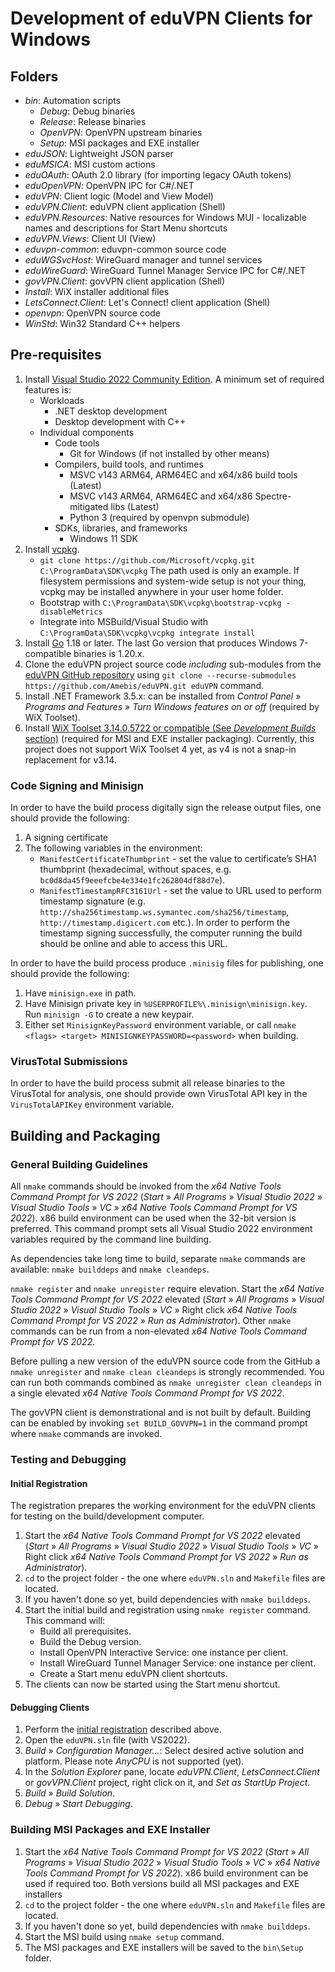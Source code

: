 # Development of eduVPN Clients for Windows


## Folders

- _bin_: Automation scripts
   - _Debug_: Debug binaries
   - _Release_: Release binaries
   - _OpenVPN_: OpenVPN upstream binaries
   - _Setup_: MSI packages and EXE installer
- _eduJSON_: Lightweight JSON parser
- _eduMSICA_: MSI custom actions
- _eduOAuth_: OAuth 2.0 library (for importing legacy OAuth tokens)
- _eduOpenVPN_: OpenVPN IPC for C#/.NET
- _eduVPN_: Client logic (Model and View Model)
- _eduVPN.Client_: eduVPN client application (Shell)
- _eduVPN.Resources_: Native resources for Windows MUI - localizable names and descriptions for Start Menu shortcuts
- _eduVPN.Views_: Client UI (View)
- _eduvpn-common_: eduvpn-common source code
- _eduWGSvcHost_: WireGuard manager and tunnel services
- _eduWireGuard_: WireGuard Tunnel Manager Service IPC for C#/.NET
- _govVPN.Client_: govVPN client application (Shell)
- _Install_: WiX installer additional files
- _LetsConnect.Client_: Let's Connect! client application (Shell)
- _openvpn_: OpenVPN source code
- _WinStd_: Win32 Standard C++ helpers


## Pre-requisites

1. Install [Visual Studio 2022 Community Edition](https://visualstudio.microsoft.com/vs/community/). A minimum set of required features is:
   - Workloads
      - .NET desktop development
      - Desktop development with C++
   - Individual components
      - Code tools
         - Git for Windows (if not installed by other means)
      - Compilers, build tools, and runtimes
         - MSVC v143 ARM64, ARM64EC and x64/x86 build tools (Latest)
         - MSVC v143 ARM64, ARM64EC and x64/x86 Spectre-mitigated libs (Latest)
         - Python 3 (required by openvpn submodule)
      - SDKs, libraries, and frameworks
         - Windows 11 SDK
2. Install [vcpkg](https://vcpkg.io/).
   - `git clone https://github.com/Microsoft/vcpkg.git C:\ProgramData\SDK\vcpkg`
      The path used is only an example. If filesystem permissions and system-wide setup is not your thing, vcpkg may be installed anywhere in your user home folder.
   - Bootstrap with `C:\ProgramData\SDK\vcpkg\bootstrap-vcpkg -disableMetrics`
   - Integrate into MSBuild/Visual Studio with `C:\ProgramData\SDK\vcpkg\vcpkg integrate install`
3. Install [Go](https://go.dev/) 1.18 or later. The last Go version that produces Windows 7-compatible binaries is 1.20.x.
4. Clone the eduVPN project source code _including_ sub-modules from the [eduVPN GitHub repository](https://github.com/Amebis/eduVPN) using `git clone --recurse-submodules https://github.com/Amebis/eduVPN.git eduVPN` command.
5. Install .NET Framework 3.5.x: can be installed from _Control Panel_ » _Programs and Features_ » _Turn Windows features on or off_ (required by WiX Toolset).
6. Install [WiX Toolset 3.14.0.5722 or compatible (See _Development Builds_ section)](https://wixtoolset.org/docs/wix3/#development-builds) (required for MSI and EXE installer packaging). Currently, this project does not support WiX Toolset 4 yet, as v4 is not a snap-in replacement for v3.14.


### Code Signing and Minisign

In order to have the build process digitally sign the release output files, one should provide the following:

1. A signing certificate
2. The following variables in the environment:
   - `ManifestCertificateThumbprint` - set the value to certificate’s SHA1 thumbprint (hexadecimal, without spaces, e.g. `bc0d8da45f9eeefcbe4e334e1fc262804df88d7e`).
   - `ManifestTimestampRFC3161Url` - set the value to URL used to perform timestamp signature (e.g. `http://sha256timestamp.ws.symantec.com/sha256/timestamp`, `http://timestamp.digicert.com` etc.). In order to perform the timestamp signing successfully, the computer running the build should be online and able to access this URL.

In order to have the build process produce `.minisig` files for publishing, one should provide the following:

1. Have `minisign.exe` in path.
2. Have Minisign private key in `%USERPROFILE%\.minisign\minisign.key`. Run `minisign -G` to create a new keypair.
3. Either set `MinisignKeyPassword` environment variable, or call `nmake <flags> <target> MINISIGNKEYPASSWORD=<password>` when building.


### VirusTotal Submissions

In order to have the build process submit all release binaries to the VirusTotal for analysis, one should provide own VirusTotal API key in the `VirusTotalAPIKey` environment variable.


## Building and Packaging


### General Building Guidelines

All `nmake` commands should be invoked from the _x64 Native Tools Command Prompt for VS 2022_ (_Start_ » _All Programs_ » _Visual Studio 2022_ » _Visual Studio Tools_ » _VC_ » _x64 Native Tools Command Prompt for VS 2022_). x86 build environment can be used when the 32-bit version is preferred.
This command prompt sets all Visual Studio 2022 environment variables required by the command line building.

As dependencies take long time to build, separate `nmake` commands are available: `nmake builddeps` and `nmake cleandeps`.

`nmake register` and `nmake unregister` require elevation. Start the _x64 Native Tools Command Prompt for VS 2022_ elevated (_Start_ » _All Programs_ » _Visual Studio 2022_ » _Visual Studio Tools_ » _VC_ » Right click _x64 Native Tools Command Prompt for VS 2022_ » _Run as Administrator_). Other `nmake` commands can be run from a non-elevated _x64 Native Tools Command Prompt for VS 2022_.

Before pulling a new version of the eduVPN source code from the GitHub a `nmake unregister` and `nmake clean cleandeps` is strongly recommended. You can run both commands combined as `nmake unregister clean cleandeps` in a single elevated _x64 Native Tools Command Prompt for VS 2022_.

The govVPN client is demonstrational and is not built by default. Building can be enabled by invoking `set BUILD_GOVVPN=1` in the command prompt where `nmake` commands are invoked.


### Testing and Debugging

#### Initial Registration

The registration prepares the working environment for the eduVPN clients for testing on the build/development computer.

1. Start the _x64 Native Tools Command Prompt for VS 2022_ elevated (_Start_ » _All Programs_ » _Visual Studio 2022_ » _Visual Studio Tools_ » _VC_ » Right click _x64 Native Tools Command Prompt for VS 2022_ » _Run as Administrator_).
2. `cd` to the project folder - the one where `eduVPN.sln` and `Makefile` files are located.
3. If you haven't done so yet, build dependencies with `nmake builddeps`.
4. Start the initial build and registration using `nmake register` command. This command will:
   - Build all prerequisites.
   - Build the Debug version.
   - Install OpenVPN Interactive Service: one instance per client.
   - Install WireGuard Tunnel Manager Service: one instance per client.
   - Create a Start menu eduVPN client shortcuts.
5. The clients can now be started using the Start menu shortcut.


#### Debugging Clients

1. Perform the [initial registration](#initial-registration) described above.
2. Open the `eduVPN.sln` file (with VS2022).
3. _Build_ » _Configuration Manager..._: Select desired active solution and platform. Please note _AnyCPU_ is not supported (yet).
4. In the _Solution Explorer_ pane, locate _eduVPN.Client_, _LetsConnect.Client_ or _govVPN.Client_ project, right click on it, and _Set as StartUp Project_.
5. _Build_ » _Build Solution_.
6. _Debug_ » _Start Debugging_.


### Building MSI Packages and EXE Installer

1. Start the _x64 Native Tools Command Prompt for VS 2022_ (_Start_ » _All Programs_ » _Visual Studio 2022_ » _Visual Studio Tools_ » _VC_ » _x64 Native Tools Command Prompt for VS 2022_). x86 build environment can be used if required too. Both versions build all MSI packages and EXE installers
2. `cd` to the project folder - the one where `eduVPN.sln` and `Makefile` files are located.
3. If you haven't done so yet, build dependencies with `nmake builddeps`.
4. Start the MSI build using `nmake setup` command.
5. The MSI packages and EXE installers will be saved to the `bin\Setup` folder.
